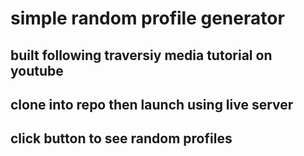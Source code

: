 # simple random profile generator

## built following traversiy media tutorial on youtube

## clone into repo then launch using live server

## click button to see random profiles
